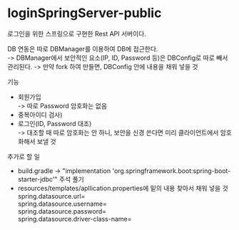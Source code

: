 # loginSpringServer-public

로그인을 위한 스프링으로 구현한 Rest API 서버이다.

DB 연동은 따로 DBManager를 이용하여 DB에 접근한다.  
  -> DBManager에서 보안적인 요소(IP, ID, Password 등)은 DBConfig로 따로 빼서 관리된다. -> 만약 fork 하여 만들면, DBConfig 안에 내용을 채워 넣을 것

기능
- 회원가입  
  -> 따로 Password 암호화는 없음
- 중복아이디 검사)
- 로그인(ID, Password 대조)  
  -> 대조할 때 따로 암호화는 안 하니, 보안을 신경 쓴다면 미리 클라이언트에서 암호화해서 보낼 것

추가로 할 일  
- build.gradle -> "implementation 'org.springframework.boot:spring-boot-starter-jdbc'" 주석 풀기
- resources/templates/apllication.properties에 밑의 내용 찾아서 채워 넣을 것
spring.datasource.url=  
spring.datasource.username=  
spring.datasource.password=  
spring.datasource.driver-class-name=  

